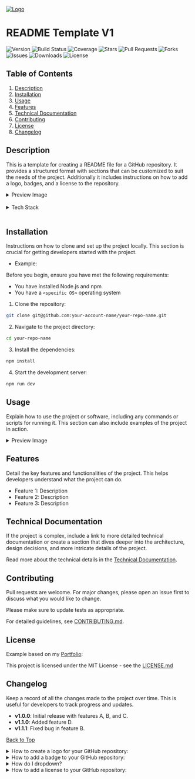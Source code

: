 [![Logo](https://raw.githubusercontent.com/miles-advani/dev-launch-kit/164991da3e5bc7a557e8d0861a52088d8894250a/assets/logos/logo-ma-dev.svg)](https://www.miles-advani.com/)

# README Template V1

![Version](https://img.shields.io/github/package-json/v/miles-advani/repo-readme-boilerplate)
![Build Status](https://img.shields.io/github/workflow/status/miles-advani/repo-readme-boilerplate/CI)
![Coverage](https://img.shields.io/codecov/c/github/miles-advani/repo-readme-boilerplate)
![Stars](https://img.shields.io/github/stars/miles-advani/repo-readme-boilerplate?style=social)
![Pull Requests](https://img.shields.io/github/issues-pr/miles-advani/repo-readme-boilerplate)
![Forks](https://img.shields.io/github/forks/miles-advani/repo-readme-boilerplate?style=social)
![Issues](https://img.shields.io/github/issues/miles-advani/repo-readme-boilerplate)
![Downloads](https://img.shields.io/github/downloads/miles-advani/repo-readme-boilerplate/total)
![License](https://img.shields.io/github/license/miles-advani/repo-readme-boilerplate)

## Table of Contents

1. [Description](#description)
2. [Installation](#installation)
3. [Usage](#usage)
4. [Features](#features)
5. [Technical Documentation](#technical-documentation)
6. [Contributing](#contributing)
7. [License](#license)
8. [Changelog](#changelog)

## Description

This is a template for creating a README file for a GitHub repository. It provides a structured format with sections that can be customized to suit the needs of the project. Additionally it includes instructions on how to add a logo, badges, and a license to the repository.

<details>
<summary>Preview Image</summary>
<br>
Example Image
<br><br>
<img src="https://github.com/miles-advani/dev-launch-kit/blob/main/assets/images/example-image.png?raw=true">
</details>

<br>

<details>
<summary>Tech Stack</summary>
<br>
<img src="https://img.shields.io/badge/HTML5-E34F26?style=for-the-badge&logo=html5&logoColor=white" alt="HTML5"/>
<img src="https://img.shields.io/badge/CSS3-1572B6?style=for-the-badge&logo=css3&logoColor=white" alt="CSS3"/>
<img src="https://img.shields.io/badge/JavaScript-F7DF1E?style=for-the-badge&logo=javascript&logoColor=black" alt="JavaScript"/>
<img src="https://img.shields.io/badge/React-61DAFB?style=for-the-badge&logo=react&logoColor=black" alt="React"/>
<img src="https://img.shields.io/badge/Node.js-339933?style=for-the-badge&logo=node.js&logoColor=white" alt="Node.js"/>
<img src="https://img.shields.io/badge/Express-000000?style=for-the-badge&logo=express&logoColor=white" alt="Express"/>
<img src="https://img.shields.io/badge/MongoDB-47A248?style=for-the-badge&logo=mongodb&logoColor=white" alt="MongoDB"/>
<img src="https://img.shields.io/badge/Git-F05032?style=for-the-badge&logo=git&logoColor=white" alt="Git"/>
<img src="https://img.shields.io/badge/GitHub-181717?style=for-the-badge&logo=github&logoColor=white" alt="GitHub"/>
<img src="https://img.shields.io/badge/VS_Code-007ACC?style=for-the-badge&logo=visual-studio-code&logoColor=white" alt="VS Code"/>
</details>

<br>

## Installation

Instructions on how to clone and set up the project locally. This section is crucial for getting developers started with the project.

- Example:

Before you begin, ensure you have met the following requirements:

- You have installed Node.js and npm
- You have a `<specific OS>` operating system

1. Clone the repository:

```bash
git clone git@github.com:your-account-name/your-repo-name.git
```

2. Navigate to the project directory:

```bash
cd your-repo-name
```

3. Install the dependencies:

```bash
npm install
```

4. Start the development server:

```bash
npm run dev
```

## Usage

Explain how to use the project or software, including any commands or scripts for running it. This section can also include examples of the project in action.

<details>
<summary>Preview Image</summary>
<br>
Example Image
<br><br>
<img src="https://github.com/miles-advani/dev-launch-kit/blob/main/assets/images/example-image.png?raw=true">
</details>

## Features

Detail the key features and functionalities of the project. This helps developers understand what the project can do.

- Feature 1: Description
- Feature 2: Description
- Feature 3: Description

## Technical Documentation

If the project is complex, include a link to more detailed technical documentation or create a section that dives deeper into the architecture, design decisions, and more intricate details of the project.

Read more about the technical details in the [Technical Documentation](https://github.com/miles-advani/dev-launch-kit/blob/main/templates/reademe-templates/TECHNICAL-DOCUMENTATION-TEMPLATE-V1.md).

## Contributing

Pull requests are welcome. For major changes, please open an issue first
to discuss what you would like to change.

Please make sure to update tests as appropriate.

For detailed guidelines, see [CONTRIBUTING.md](https://github.com/miles-advani/dev-launch-kit/blob/main/templates/reademe-templates/CONTRIBUTING-TEMPLATE-V1.md).

## License

Example based on my [Portfolio](https://github.com/miles-advani/Portfolio):

This project is licensed under the MIT License - see the [LICENSE.md](https://github.com/miles-advani/Portfolio/blob/main/LICENSE)

## Changelog

Keep a record of all the changes made to the project over time. This is useful for developers to track progress and updates.

- **v1.0.0**: Initial release with features A, B, and C.
- **v1.1.0**: Added feature D.
- **v1.1.1**: Fixed bug in feature B.

[Back to Top](#readme-template-v1)

<!-- ============================================================================== -->
<!-- ============================================================================== -->
<!-- !!! DELETE OR COMMENT OUT EVERYTHING BENEATH THIS COMMENT !!!   ↓↓↓↓↓↓↓↓↓↓↓↓↓↓ -->

<details>
<summary>How to create a logo for your GitHub repository:</summary>
<br>

Logos are a great way to brand your GitHub repository. They can be used to showcase your personal brand, company, or project. You can create a logo using a graphic design tool like Adobe Illustrator, Figma, or Sketch. Once you have created your logo, you can export it as an SVG file and add it to your GitHub repository.

- With Figma: Visit [Figma](https://www.figma.com/) and create a new file. Design your logo using shapes, text, and colors. Once you are happy with your design, export it as an SVG file (Select your Logo with the mouse, right-click, and select copy as SVG). You can then add the SVG file to your GitHub repository.

</details>

<details>
<summary>How to add a badge to your GitHub repository:</summary>
<br>

Badges are a great way to showcase the status of your project. They can be used to display information such as the version, build status, coverage, stars, pull requests, forks, issues, downloads, and license.

- Generate Badge on Shields.io: Visit [Shields.io](https://shields.io/) and find the badge you want to create. Shields.io allows you to customize badges for version, build status, coverage, and more.

- Customize Your Badge: Follow the instructions on Shields.io to customize your badge. This usually involves selecting options from a form or modifying a URL to reflect your specific data (like your GitHub username and repository name).

- Copy the Badge Markdown Code: Once your badge is customized, Shields.io will provide you with Markdown code. Copy this code.

- Paste the Badge in Your README File: Open your README.md file in your GitHub repository and paste the copied Markdown code at the desired location in the file.
</details>

<details> <summary>How do I dropdown?</summary> <br> This is how you dropdown. <br><br> <pre> &lt;details&gt; &lt;summary&gt;How do I dropdown?&lt;&#47;summary&gt; &lt;br&gt; This is how you dropdown. &lt;&#47;details&gt; </pre>

<br>

<details> <summary>How do I dropdown with a Image?</summary> <br> This is how you dropdown with a Image. <br><br> < img bla bla ... /> </details>

</details>

<details>
<summary>How to add a license to your GitHub repository:</summary>
<br>

- Navigate to Your Repository: Open your GitHub repository where you want to add the license.

- Click on Add file: Click on the Add file dropdown and select Create new file.
<details>
<summary>Preview Image (Add file)</summary>
<br>

<img src="https://github.com/miles-advani/cheat-sheets-and-templates/blob/main/assets/images/add-a-license.png">
</details>

- Name the file: In the text field, type LICENSE.

- Choose a license template: Click on Choose a license template and select the license you want to add.

- Preview the license: Click on Review and submit.
</details><br>
